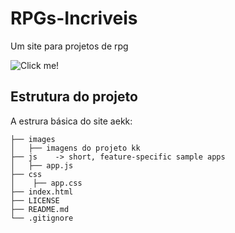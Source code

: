 # RPGs-Incriveis

Um site para projetos de rpg

![Click me!](https://www.saladadeassuntos.com.br/wp-content/uploads/2010/08/Hommer1.gif)

## Estrutura do projeto
A estrura básica do site aekk:

```
├── images
│   ├── imagens do projeto kk
├── js    -> short, feature-specific sample apps
│   ├── app.js
├── css
│    ├── app.css
├── index.html
├── LICENSE
├── README.md
└── .gitignore
```
